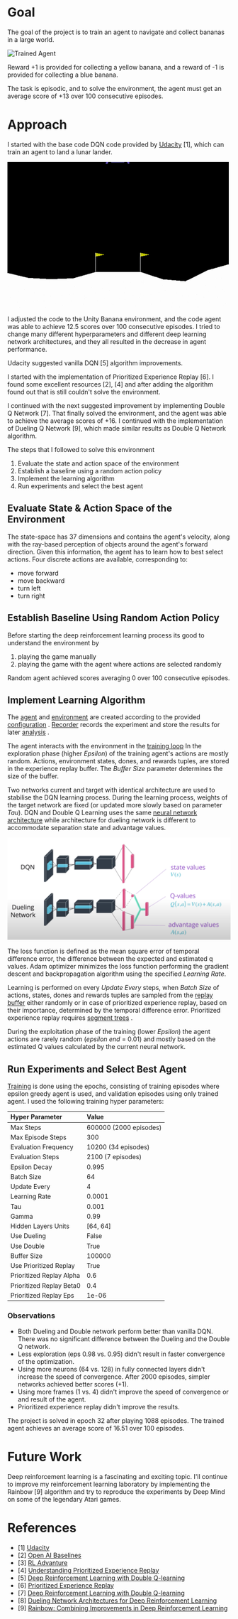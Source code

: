 [//]: # (Image References)

[image1]: https://user-images.githubusercontent.com/10624937/42135619-d90f2f28-7d12-11e8-8823-82b970a54d7e.gif "Trained Agent"
[image2]: https://raw.githubusercontent.com/miharothl/DRLND-Navigation/master/images/lunar-lander.gif  "Lunar Lander"
[image3]: https://raw.githubusercontent.com/miharothl/DRLND-Navigation/master/images/udacity-dueling-q-network.png "Dueling"

# Goal

The goal of the project is to train an agent to navigate and collect bananas in a large world.

![Trained Agent][image1]

Reward +1 is provided for collecting a yellow banana, and a reward of -1 is provided for collecting a blue banana.

The task is episodic, and to solve the environment, the agent must get an average score of +13 over 100
consecutive episodes.

# Approach

I started with the base code DQN code provided by [Udacity](https://github.com/udacity/deep-reinforcement-learning/tree/master/dqn)
 [1], which can train an agent to land a lunar lander.

![Lunar Lander][image2]

I adjusted the code to the Unity Banana environment, and the code agent was able to achieve 12.5 scores over 100 consecutive episodes.
I tried to change many different hyperparameters and different deep learning network architectures, and they all resulted in
the decrease in agent performance.

Udacity suggested vanilla DQN [5] algorithm improvements.
 
I started with the implementation of Prioritized Experience Replay [6]. I found some excellent resources [2], [4] and after adding the algorithm found out that
is still couldn't solve the environment.
 
I continued with the next suggested improvement by implementing Double Q Network [7]. That finally solved the environment, and the agent was able to achieve the average scores of +16. I continued with the implementation of
Dueling Q Network [9], which made similar results as Double Q Network algorithm.

The steps that I followed to solve this environment

1. Evaluate the state and action space of the environment
2. Establish a baseline using a random action policy
3. Implement the learning algorithm
4. Run experiments and select the best agent

## Evaluate State & Action Space of the Environment

The state-space has 37 dimensions and contains the agent's velocity, along with the ray-based perception of objects around
the agent's forward direction. Given this information, the agent has to learn how to best select actions. 
Four discrete actions are available, corresponding to:

* move forward
* move backward
* turn left
* turn right

## Establish Baseline Using Random Action Policy

Before starting the deep reinforcement learning process its good to understand the environment by

1. playing the game manually 
1. playing the game with the agent where actions are selected randomly
 
Random agent achieved scores averaging 0 over 100 consecutive episodes.
 
## Implement Learning Algorithm

The
[agent](https://github.com/miharothl/DRLND-Navigation/blob/master/drl/agents/classic/dqn_agent.py)
and 
[environment](https://github.com/miharothl/DRLND-Navigation/blob/master/drl/environments/unity_env.py)
are created according to the provided
[configuration](https://github.com/miharothl/DRLND-Navigation/blob/master/drl/experiment/config.py)
.
[Recorder](https://github.com/miharothl/DRLND-Navigation/blob/master/drl/experiment/recorder.py)
records the experiment and store the results for later
[analysis](https://github.com/miharothl/DRLND-Navigation/blob/master/analysis.ipynb)
.

The agent interacts with the environment in the
[training loop](https://github.com/miharothl/DRLND-Navigation/blob/master/drl/experiment/trainer.py)
In the exploration phase (higher *Epsilon*) of the training
agent's actions are mostly random. Actions, environment states, dones, and rewards tuples, are stored in the experience
replay buffer. The *Buffer Size* parameter determines the size of the buffer.

Two networks current and target with identical architecture are used to stabilise the DQN learning process. During the learning process, weights of the target network are fixed (or updated more slowly based on parameter *Tau*). DQN and Double Q Learning
uses the same 
[neural network architecture](https://github.com/miharothl/DRLND-Navigation/blob/master/drl/models/classic/model.py)
 while architecture for dueling network is different to accommodate separation state and advantage values.  
 
![Dueling Network][image3]

The loss function is defined as the mean square error of temporal difference error, the difference between the expected
and estimated q values. Adam optimizer minimizes the loss function performing the gradient descent and backpropagation algorithm
using the specified *Learning Rate*.

Learning is performed on every *Update Every* steps, when *Batch Size* of actions, states, dones and rewards tuples are
sampled from the
[replay buffer](https://github.com/miharothl/DRLND-Navigation/blob/master/drl/agents/replay_buffer.py)
either randomly or in case of prioritized experience replay, based on their importance,
determined by the temporal difference error. Prioritized experience replay requires
[segment trees](https://github.com/miharothl/DRLND-Navigation/blob/master/drl/agents/segment_tree.py)
.

During the exploitation phase of the training (lower *Epsilon*) the agent actions are rarely random (*epsilon end* = 0.01)
and mostly based on the estimated Q values calculated by the current neural network.


## Run Experiments and Select Best Agent

[Training](https://github.com/miharothl/DRLND-Navigation/blob/master/navigation.ipynb)
is done using the epochs, consisting of training episodes where epsilon greedy agent is used,
and validation episodes using only trained agent. I used the following training hyper parameters:

|Hyper Parameter           |Value                 |
|:---                      |:---                  |
|Max Steps                 |600000 (2000 episodes)|
|Max Episode Steps         |300                   |
|Evaluation Frequency      |10200  (34 episodes)  |
|Evaluation Steps          |2100   (7 episodes)   |
|Epsilon Decay             |0.995                 |
|Batch Size                |64                    |
|Update Every              |4                     |
|Learning Rate             |0.0001                |
|Tau                       |0.001                 |
|Gamma                     |0.99                  |
|Hidden Layers Units       |[64, 64]              |
|Use Dueling               |False                 |
|Use Double                |True                  |
|Buffer Size               |100000                |
|Use Prioritized Replay    | True                 |
|Prioritized Replay Alpha  | 0.6                  |
|Prioritized Replay Beta0  | 0.4                  |
|Prioritized Replay Eps    | 1e-06                |

 
### Observations

* Both Dueling and Double network perform better than vanilla DQN. There was no significant difference between the Dueling and the Double  Q network.
* Less exploration (eps 0.98 vs. 0.95) didn't result in faster convergence of the optimization.
* Using more neurons (64 vs. 128) in fully connected layers didn't increase the speed of convergence. After 2000 episodes, simpler networks achieved better scores (+1).
* Using more frames (1 vs. 4) didn't improve the speed of convergence or and result of the agent.
* Prioritized experience replay didn't improve the results.

The project is solved in epoch 32 after playing 1088 episodes. The trained agent achieves an average score of 16.51 over 100 episodes.

# Future Work

Deep reinforcement learning is a fascinating and exciting topic. I'll continue to improve my reinforcement learning
laboratory by implementing the Rainbow [9] algorithm and try to reproduce the experiments by Deep Mind on some of the 
legendary Atari games.

# References
  - [1] [Udacity](https://github.com/udacity/deep-reinforcement-learning)
  - [2] [Open AI Baselines](https://github.com/openai/baselines)
  - [3] [RL Advanture](https://github.com/higgsfield/RL-Adventure)
  - [4] [Understanding Prioritized Experience Replay](https://danieltakeshi.github.io/2019/07/14/per/)
  - [5] [Deep Reinforcement Learning with Double Q-learning](https://arxiv.org/abs/1509.06461)
  - [6] [Prioritized Experience Replay](https://arxiv.org/abs/1511.05952)
  - [7] [Deep Reinforcement Learning with Double Q-learning](https://arxiv.org/abs/1509.06461)  
  - [8] [Dueling Network Architectures for Deep Reinforcement Learning](https://arxiv.org/abs/1511.06581)
  - [9] [Rainbow: Combining Improvements in Deep Reinforcement Learning](https://arxiv.org/abs/1710.02298)
